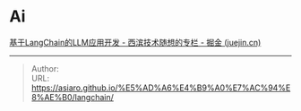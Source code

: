 # Ai





[基于LangChain的LLM应用开发 - 西滨技术随想的专栏 - 掘金 (juejin.cn)](https://juejin.cn/column/7290751135904038953)



---

> Author:   
> URL: https://asiaro.github.io/%E5%AD%A6%E4%B9%A0%E7%AC%94%E8%AE%B0/langchain/  

